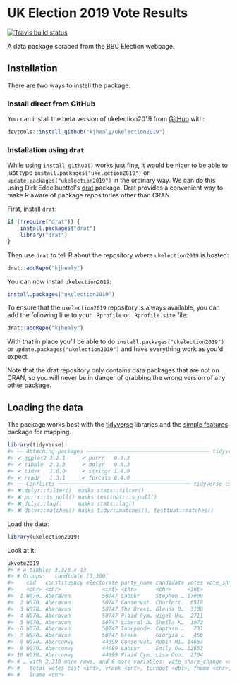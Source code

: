 <!-- README.md is generated from README.Rmd. Please edit that file -->



# UK Election 2019 Vote Results

<!-- badges: start -->
[![Travis build status](https://travis-ci.org/kjhealy/ukelection2019.svg?branch=master)](https://travis-ci.org/kjhealy/ukelection2019)
<!-- badges: end -->

A data package scraped from the BBC Election webpage.


## Installation

There are two ways to install the package.

### Install direct from GitHub

You can install the beta version of ukelection2019 from [GitHub](https://github.com/kjhealy/ukelection2019) with:

``` r
devtools::install_github("kjhealy/ukelection2019")
```

### Installation using `drat`

While using `install_github()` works just fine, it would be nicer to be able to just type `install.packages("ukelection2019")` or `update.packages("ukelection2019")` in the ordinary way. We can do this using Dirk Eddelbuettel's [drat](http://eddelbuettel.github.io/drat/DratForPackageUsers.html) package. Drat provides a convenient way to make R aware of package repositories other than CRAN.

First, install `drat`:


```r
if (!require("drat")) {
    install.packages("drat")
    library("drat")
}
```

Then use `drat` to tell R about the repository where `ukelection2019` is hosted:


```r
drat::addRepo("kjhealy")
```

You can now install `ukelection2019`:


```r
install.packages("ukelection2019")
```

To ensure that the `ukelection2019` repository is always available, you can add the following line to your `.Rprofile` or `.Rprofile.site` file:


```r
drat::addRepo("kjhealy")
```

With that in place you'll be able to do `install.packages("ukelection2019")` or `update.packages("ukelection2019")` and have everything work as you'd expect. 

Note that the drat repository only contains data packages that are not on CRAN, so you will never be in danger of grabbing the wrong version of any other package.


## Loading the data

The package works best with the [tidyverse](http://tidyverse.org/) libraries and the [simple features](https://r-spatial.github.io/sf/index.html) package for mapping.


```r
library(tidyverse)
#> ── Attaching packages ─────────────────────────────────────── tidyverse 1.2.1 ──
#> ✔ ggplot2 3.2.1     ✔ purrr   0.3.3
#> ✔ tibble  2.1.3     ✔ dplyr   0.8.3
#> ✔ tidyr   1.0.0     ✔ stringr 1.4.0
#> ✔ readr   1.3.1     ✔ forcats 0.4.0
#> ── Conflicts ────────────────────────────────────────── tidyverse_conflicts() ──
#> ✖ dplyr::filter()  masks stats::filter()
#> ✖ purrr::is_null() masks testthat::is_null()
#> ✖ dplyr::lag()     masks stats::lag()
#> ✖ dplyr::matches() masks tidyr::matches(), testthat::matches()
```

Load the data:


```r
library(ukelection2019)
```

Look at it:


```r
ukvote2019
#> # A tibble: 3,320 x 13
#> # Groups:   candidate [3,300]
#>    cid   constituency electorate party_name candidate votes vote_share_perc…
#>    <chr> <chr>             <int> <chr>      <chr>     <int>            <dbl>
#>  1 W070… Aberavon          50747 Labour     Stephen … 17008             53.8
#>  2 W070… Aberavon          50747 Conservat… Charlott…  6518             20.6
#>  3 W070… Aberavon          50747 The Brexi… Glenda D…  3108              9.8
#>  4 W070… Aberavon          50747 Plaid Cym… Nigel Hu…  2711              8.6
#>  5 W070… Aberavon          50747 Liberal D… Sheila K…  1072              3.4
#>  6 W070… Aberavon          50747 Independe… Captain …   731              2.3
#>  7 W070… Aberavon          50747 Green      Giorgia …   450              1.4
#>  8 W070… Aberconwy         44699 Conservat… Robin Mi… 14687             46.1
#>  9 W070… Aberconwy         44699 Labour     Emily Ow… 12653             39.7
#> 10 W070… Aberconwy         44699 Plaid Cym… Lisa Goo…  2704              8.5
#> # … with 3,310 more rows, and 6 more variables: vote_share_change <dbl>,
#> #   total_votes_cast <int>, vrank <int>, turnout <dbl>, fname <chr>,
#> #   lname <chr>
```
